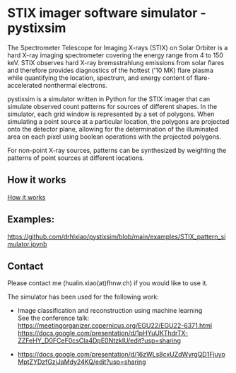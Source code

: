 # STIX imager software simulator - pystixsim

The Spectrometer Telescope for Imaging X-rays (STIX) on Solar Orbiter is a hard X-ray imaging spectrometer covering the energy range from 4 to 150 keV. STIX observes hard X-ray bremsstrahlung emissions from solar flares and therefore provides diagnostics of the hottest ('10 MK) flare plasma while quantifying the location, spectrum, and energy content of flare-accelerated nonthermal electrons.

pystixsim is a simulator written in Python for the STIX imager that can simulate observed count patterns  for sources of different shapes. 
In the simulator, each grid window is represented by a set of polygons. 
When simulating a point source at a particular location, the polygons are projected onto the detector plane, 
allowing for the determination of the illuminated area on each pixel using boolean operations with the projected polygons.

For non-point X-ray sources, patterns can be synthesized  by weighting the  patterns of  point sources at different locations. 
## How it works
<a href="https://docs.google.com/presentation/d/12wVX86CBa87V-FSFBKRonBJIQk50MO23WgO1X3Y6ZDI/edit?usp=sharing">How it works </a>

## Examples:

https://github.com/drhlxiao/pystixsim/blob/main/examples/STIX_pattern_simulator.ipynb
## Contact
Please contact me (hualin.xiao(at)fhnw.ch) if you would like to use it. 


The simulator has been used for the following work:
* Image classification and reconstruction using machine learning <br>
  See the conference talk:  https://meetingorganizer.copernicus.org/EGU22/EGU22-6371.html <br>
  https://docs.google.com/presentation/d/1pHYuUKThdrTX-ZZFeHY_D0FCeF0csCIa4DpE0NtzkIU/edit?usp=sharing

* https://docs.google.com/presentation/d/16zWLs8cxUZdWyrgQD1FjuyoMptZYDzfGzjJaMdy24KQ/edit?usp=sharing
  
